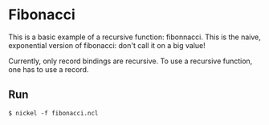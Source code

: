 # Fibonacci

This is a basic example of a recursive function: fibonnacci. This is the naive,
exponential version of fibonacci: don't call it on a big value!

Currently, only record bindings are recursive. To use a recursive function, one
has to use a record.

## Run

```
$ nickel -f fibonacci.ncl
```
